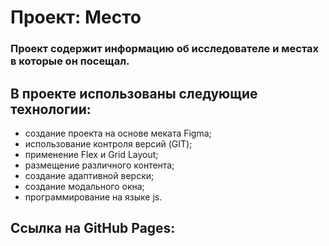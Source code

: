# Проект: Место

### Проект содержит информацию об исследователе и местах в которые он посещал.

## В проекте использованы следующие технологии:
* создание проекта на основе меката Figma;
* использование контроля версий (GIT);
* применение Flex и Grid Layout;
* размещение различного контента;
* создание адаптивной верски;
* создание модального окна;
* программирование на языке js.

## Ссылка на GitHub Pages: 